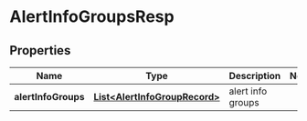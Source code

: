 # AlertInfoGroupsResp

## Properties
Name | Type | Description | Notes
------------ | ------------- | ------------- | -------------
**alertInfoGroups** | [**List&lt;AlertInfoGroupRecord&gt;**](AlertInfoGroupRecord.md) | alert info groups | 
